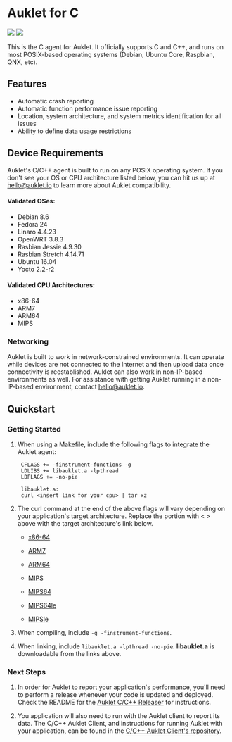 # Auklet for C

<a href="https://www.apache.org/licenses/LICENSE-2.0" alt="Apache page link -- Apache 2.0 License"><img src="https://img.shields.io/pypi/l/auklet.svg" /></a>
<a href="https://codeclimate.com/repos/599de6da0e0de702630009ca/test_coverage"><img src="https://api.codeclimate.com/v1/badges/66870661edeeb2e46253/test_coverage" /></a>

This is the C agent for Auklet. It officially supports C
and C++, and runs on most POSIX-based operating systems (Debian, 
Ubuntu Core, Raspbian, QNX, etc).

## Features

[auklet_site]: https://app.auklet.io
[auklet_releaser]: https://github.com/aukletio/Auklet-Releaser-C
[auklet_client]: https://github.com/aukletio/Auklet-Client-C
[mail_auklet]: mailto:hello@auklet.io

- Automatic crash reporting
- Automatic function performance issue reporting
- Location, system architecture, and system metrics identification for all 
issues
- Ability to define data usage restrictions

## Device Requirements

Auklet's C/C++ agent is built to run on any POSIX operating system. If you 
don't see your OS or CPU architecture listed below, you can hit us up at 
[hello@auklet.io][mail_auklet] to learn more about Auklet compatibility.

#### Validated OSes:

- Debian 8.6
- Fedora 24
- Linaro 4.4.23
- OpenWRT 3.8.3
- Rasbian Jessie 4.9.30 
- Rasbian Stretch 4.14.71
- Ubuntu 16.04
- Yocto 2.2-r2

#### Validated CPU Architectures:

- x86-64
- ARM7
- ARM64
- MIPS

### Networking
Auklet is built to work in network-constrained environments. It can operate 
while devices are not connected to the Internet and then upload data once 
connectivity is reestablished. Auklet can also work in non-IP-based 
environments as well. For assistance with getting Auklet running in a 
non-IP-based environment, contact [hello@auklet.io][mail_auklet].

## Quickstart

### Getting Started

1. When using a Makefile, include the following flags to integrate the Auklet 
agent:

        CFLAGS += -finstrument-functions -g
        LDLIBS += libauklet.a -lpthread
        LDFLAGS += -no-pie
    
        libauklet.a:
        curl <insert link for your cpu> | tar xz
    
1. The curl command at the end of the above flags will vary depending on your 
   application's target architecture. Replace the portion with < > above with
   the target architecture's link below. 

    - [x86-64](https://s3.amazonawscom/auklet/agent/c/latest/libauklet-amd64-latest.tgz)
        
    - [ARM7](https://s3.amazonaws.com/auklet/agent/c/latest/libauklet-arm-latest.tgz)
    
    - [ARM64](https://s3.amazonaws.com/auklet/agent/c/latest/libauklet-arm64-latest.tgz)

    - [MIPS](https://s3.amazonaws.com/auklet/agent/c/latest/libauklet-arm64-latest.tgz)

    - [MIPS64](https://s3.amazonaws.com/auklet/agent/c/latest/libauklet-mips64-latest.tgz)

    - [MIPS64le](https://s3.amazonaws.com/auklet/agent/c/latest/libauklet-mips64le-latest.tgz)

    - [MIPSle](https://s3.amazonaws.com/auklet/agent/c/latest/libauklet-mipsle-latest.tgz)

1. When compiling, include `-g -finstrument-functions`.

1. When linking, include `libauklet.a -lpthread -no-pie`. **libauklet.a** is 
downloadable from the links above.
    

### Next Steps
1. In order for Auklet to report your application's performance, you'll need to 
perform a release whenever your code is updated and deployed. Check the 
README for the 
[Auklet C/C++ Releaser][auklet_releaser] for instructions.

1. You application will also need to run with the Auklet client to report its 
data. The C/C++ Auklet Client, and instructions for running Auklet with your 
application, can be found in the 
[C/C++ Auklet Client's repository][auklet_client].


